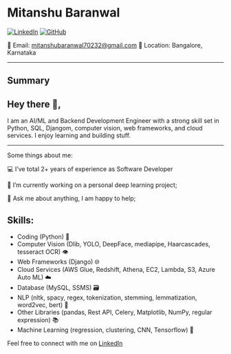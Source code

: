 # Mitanshu Baranwal

[![LinkedIn](https://img.shields.io/badge/LinkedIn-Connect-blue)](https://tinyurl.com/mitanshulinkedin)
[![GitHub](https://img.shields.io/badge/GitHub-Profile-red)](https://github.com/MitanshuBaranwal)

📧 Email: mitanshubaranwal70232@gmail.com
📍 Location: Bangalore, Karnataka

---

## Summary
## Hey there 👋,

I am an AI/ML and Backend Development Engineer with a strong skill set in Python, SQL, Djangom, computer vision, web frameworks, and cloud services. I enjoy learning and building stuff.
 

---
Some things about me:

💻 I’ve total 2+ years of experience as Software Developer 

🌱 I’m currently working on a personal deep learning project;

💬 Ask me about anything, I am happy to help;

## Skills:
- Coding (Python) 🐍
- Computer Vision (Dlib, YOLO, DeepFace, mediapipe, Haarcascades, tesseract OCR) 👁️
- Web Frameworks (Django) 🌐
- Cloud Services (AWS Glue, Redshift, Athena, EC2, Lambda, S3, Azure Auto ML) ☁️
- Database (MySQL, SSMS) 🗃️
- NLP (nltk, spacy, regex, tokenization, stemming, lemmatization, word2vec, bert) 📜
- Other Libraries (pandas, Rest API, Celery, Matplotlib, NumPy, regular expression) 📚
- Machine Learning (regression, clustering, CNN, Tensorflow) 🤖


Feel free to connect with me on [LinkedIn](https://tinyurl.com/mitanshulinkedin) 
